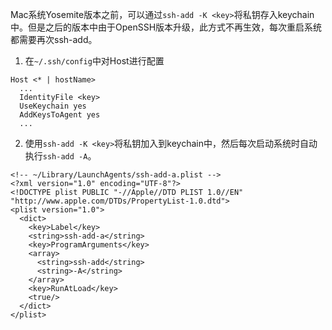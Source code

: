  Mac系统Yosemite版本之前，可以通过`ssh-add -K <key>`将私钥存入keychain中。但是之后的版本中由于OpenSSH版本升级，此方式不再生效，每次重启系统都需要再次ssh-add。

1. 在`~/.ssh/config`中对Host进行配置
 
  ```
  Host <* | hostName> 
    ...
    IdentityFile <key>
    UseKeychain yes
    AddKeysToAgent yes
    ...
  ```
  
2. 使用`ssh-add -K <key>`将私钥加入到keychain中，然后每次启动系统时自动执行`ssh-add -A`。

  ```
  <!-- ~/Library/LaunchAgents/ssh-add-a.plist -->
  <?xml version="1.0" encoding="UTF-8"?>
  <!DOCTYPE plist PUBLIC "-//Apple//DTD PLIST 1.0//EN" "http://www.apple.com/DTDs/PropertyList-1.0.dtd">
  <plist version="1.0">
    <dict>
      <key>Label</key>
      <string>ssh-add-a</string>
      <key>ProgramArguments</key>
      <array>
        <string>ssh-add</string>
        <string>-A</string>
      </array>
      <key>RunAtLoad</key>
      <true/>
    </dict>
  </plist>
  ```
